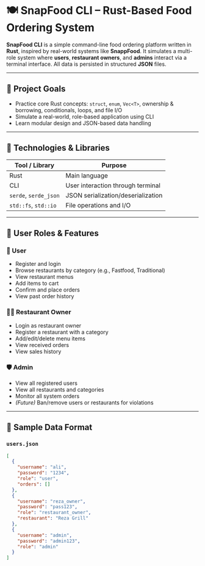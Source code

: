 # 🍽️ SnapFood CLI – Rust-Based Food Ordering System

**SnapFood CLI** is a simple command-line food ordering platform written in **Rust**, inspired by real-world systems like **SnappFood**. It simulates a multi-role system where **users**, **restaurant owners**, and **admins** interact via a terminal interface. All data is persisted in structured **JSON** files.

---

## 🎯 Project Goals

- Practice core Rust concepts: `struct`, `enum`, `Vec<T>`, ownership & borrowing, conditionals, loops, and file I/O
- Simulate a real-world, role-based application using CLI
- Learn modular design and JSON-based data handling

---

## 🧰 Technologies & Libraries

| Tool / Library     | Purpose                                 |
|--------------------|------------------------------------------|
| Rust               | Main language                           |
| CLI                | User interaction through terminal        |
| `serde`, `serde_json` | JSON serialization/deserialization |
| `std::fs`, `std::io`   | File operations and I/O             |

---




## 👥 User Roles & Features

### 👤 User
- Register and login
- Browse restaurants by category (e.g., Fastfood, Traditional)
- View restaurant menus
- Add items to cart
- Confirm and place orders
- View past order history

### 👨‍🍳 Restaurant Owner
- Login as restaurant owner
- Register a restaurant with a category
- Add/edit/delete menu items
- View received orders
- View sales history

### 🛡️ Admin
- View all registered users
- View all restaurants and categories
- Monitor all system orders
- *(Future)* Ban/remove users or restaurants for violations

---

## 🧪 Sample Data Format

### `users.json`
```json
[
  {
    "username": "ali",
    "password": "1234",
    "role": "user",
    "orders": []
  },
  {
    "username": "reza_owner",
    "password": "pass123",
    "role": "restaurant_owner",
    "restaurant": "Reza Grill"
  },
  {
    "username": "admin",
    "password": "admin123",
    "role": "admin"
  }
]


